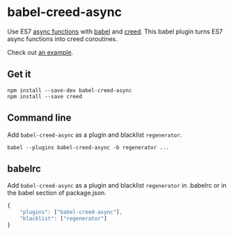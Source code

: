 # babel-creed-async

Use ES7 [async functions](http://wiki.ecmascript.org/doku.php?id=strawman:async_functions) with [babel](https://babeljs.io) and [creed](https://github.com/briancavalier/creed).  This babel plugin turns ES7 async functions into creed coroutines.

Check out [an example](https://github.com/briancavalier/babel-creed-async/tree/master/example).

## Get it

```
npm install --save-dev babel-creed-async
npm install --save creed
```

## Command line

Add `babel-creed-async` as a plugin and blacklist `regenerator`.

```
babel --plugins babel-creed-async -b regenerator ...
```

## babelrc

Add `babel-creed-async` as a plugin and blacklist `regenerator` in .babelrc or in the babel section of package.json.

```js
{
    "plugins": ["babel-creed-async"],
    "blacklist": ["regenerator"]
}
```

